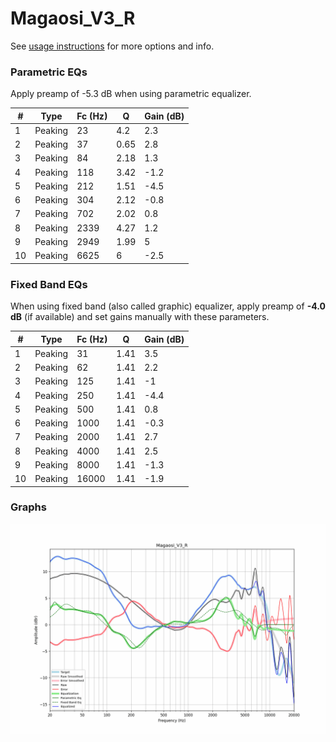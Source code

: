 # Magaosi_V3_R
See [usage instructions](https://github.com/jaakkopasanen/AutoEq#usage) for more options and info.

### Parametric EQs
Apply preamp of -5.3 dB when using parametric equalizer.

|   # | Type    |   Fc (Hz) |    Q |   Gain (dB) |
|-----|---------|-----------|------|-------------|
|   1 | Peaking |        23 | 4.2  |         2.3 |
|   2 | Peaking |        37 | 0.65 |         2.8 |
|   3 | Peaking |        84 | 2.18 |         1.3 |
|   4 | Peaking |       118 | 3.42 |        -1.2 |
|   5 | Peaking |       212 | 1.51 |        -4.5 |
|   6 | Peaking |       304 | 2.12 |        -0.8 |
|   7 | Peaking |       702 | 2.02 |         0.8 |
|   8 | Peaking |      2339 | 4.27 |         1.2 |
|   9 | Peaking |      2949 | 1.99 |         5   |
|  10 | Peaking |      6625 | 6    |        -2.5 |

### Fixed Band EQs
When using fixed band (also called graphic) equalizer, apply preamp of **-4.0 dB** (if available) and set gains manually with these parameters.

|   # | Type    |   Fc (Hz) |    Q |   Gain (dB) |
|-----|---------|-----------|------|-------------|
|   1 | Peaking |        31 | 1.41 |         3.5 |
|   2 | Peaking |        62 | 1.41 |         2.2 |
|   3 | Peaking |       125 | 1.41 |        -1   |
|   4 | Peaking |       250 | 1.41 |        -4.4 |
|   5 | Peaking |       500 | 1.41 |         0.8 |
|   6 | Peaking |      1000 | 1.41 |        -0.3 |
|   7 | Peaking |      2000 | 1.41 |         2.7 |
|   8 | Peaking |      4000 | 1.41 |         2.5 |
|   9 | Peaking |      8000 | 1.41 |        -1.3 |
|  10 | Peaking |     16000 | 1.41 |        -1.9 |

### Graphs
![](./Magaosi_V3_R.png)
